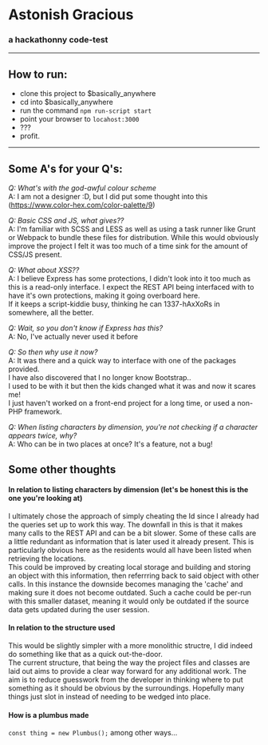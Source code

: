 # Astonish Gracious
### a hackathonny code-test
---

## How to run:
- clone this project to $basically_anywhere
- cd into $basically_anywhere
- run the command `npm run-script start`
- point your browser to `locahost:3000`
- ???
- profit.
---

## Some A's for your Q's:
*Q: What's with the god-awful colour scheme*\
A: I am not a designer :D, but I did put some thought into this (https://www.color-hex.com/color-palette/9)

*Q: Basic CSS and JS, what gives??*\
A: I'm familiar with SCSS and LESS as well as using a task runner like Grunt or Webpack to bundle these files for distribution.
While this would obviously improve the project I felt it was too much of a time sink for the amount of CSS/JS present.

*Q: What about XSS??*\
A: I believe Express has some protections, I didn't look into it too much as this is a read-only interface. 
I expect the REST API being interfaced with to have it's own protections, making it going overboard here.\
If it keeps a script-kiddie busy, thinking he can 1337-hAxXoRs in somewhere, all the better.

*Q: Wait, so you don't know if Express has this?*\
A: No, I've actually never used it before

*Q: So then why use it now?*\
A: It was there and a quick way to interface with one of the packages provided.\
I have also discovered that I no longer know Bootstrap.. \
I used to be with it but then the kids changed what it was and now it scares me!\
I just haven't worked on a front-end project for a long time, or used a non-PHP framework.

*Q: When listing characters by dimension, you're not checking if a character appears twice, why?*\
A: Who can be in two places at once? It's a feature, not a bug!

## Some other thoughts
#### In relation to listing characters by dimension (let's be honest this is the one you're looking at)

I ultimately chose the approach of simply cheating the Id since I already had the queries set up to work this way.
The downfall in this is that it makes many calls to the REST API and can be a bit slower. Some of these calls are
a little redundant as information that is later used it already present. This is particularly obvious here as the
residents would all have been listed when retrieving the locations.\
This could be improved by creating local storage and building and storing an object with this information,
then referrring back to said object with other calls. In this instance the downside becomes managing the 'cache' and
making sure it does not become outdated. Such a cache could be per-run with this smaller dataset, meaning it would only
be outdated if the source data gets updated during the user session.

#### In relation to the structure used

This would be slightly simpler with a more monolithic structre, I did indeed do something like that as a quick out-the-door.\
The current structure, that being the way the project files and classes are laid out aims to provide a clear way forward
for any additional work. The aim is to reduce guesswork from the developer in thinking where to put something as it should
be obvious by the surroundings. Hopefully many things just slot in instead of needing to be wedged into place.

#### How is a plumbus made

`const thing = new Plumbus();` among other ways...
